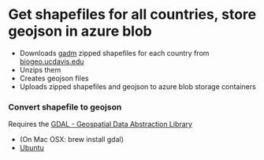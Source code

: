 # Get shapefiles for all countries, store geojson in azure blob
- Downloads [gadm]( http://gadm.org) zipped shapefiles for each country from [biogeo.ucdavis.edu](http://biogeo.ucdavis.edu)
- Unzips them
- Creates geojson files
- Uploads zipped shapefiles and geojson to azure blob storage containers

### Convert shapefile to geojson
Requires the [GDAL - Geospatial Data Abstraction Library](http://www.gdal.org/)

- (On Mac OSX: brew install gdal)
- [Ubuntu](http://www.sarasafavi.com/installing-gdalogr-on-ubuntu.html)

